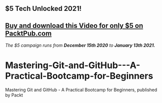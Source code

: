 ## $5 Tech Unlocked 2021!
[Buy and download this Video for only $5 on PacktPub.com](https://www.packtpub.com/product/mastering-git-and-github-a-practical-bootcamp-for-beginners-video/9781839219955)
-----
*The $5 campaign         runs from __December 15th 2020__ to __January 13th 2021.__*

# Mastering-Git-and-GitHub---A-Practical-Bootcamp-for-Beginners
Mastering Git and GitHub - A Practical Bootcamp for Beginners, published by Packt
